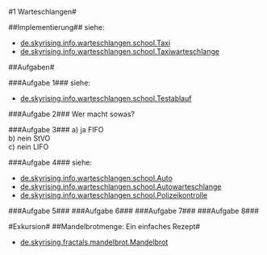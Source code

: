 #1 Warteschlangen#

##Implementierung##
siehe:
* [de.skyrising.info.warteschlangen.school.Taxi](https://github.com/skyrising/school/blob/master/Info/src/de/skyrising/info/warteschlangen/school/Taxi.java)
* [de.skyrising.info.warteschlangen.school.Taxiwarteschlange](https://github.com/skyrising/school/blob/master/Info/src/de/skyrising/info/warteschlangen/school/Taxiwarteschlange.java)

##Aufgaben#

###Aufgabe 1###
siehe:
* [de.skyrising.info.warteschlangen.school.Testablauf](https://github.com/skyrising/school/blob/master/Info/src/de/skyrising/info/warteschlangen/school/Testablauf.java)

###Aufgabe 2###
Wer macht sowas?

###Aufgabe 3###
a) ja	FIFO  
b) nein	StVO  
c) nein	LIFO  

###Aufgabe 4###
siehe:
* [de.skyrising.info.warteschlangen.school.Auto](https://github.com/skyrising/school/blob/master/Info/src/de/skyrising/info/warteschlangen/school/Auto.java)
* [de.skyrising.info.warteschlangen.school.Autowarteschlange](https://github.com/skyrising/school/blob/master/Info/src/de/skyrising/info/warteschlangen/school/Autowarteschlange.java)
* [de.skyrising.info.warteschlangen.school.Polizeikontrolle](https://github.com/skyrising/school/blob/master/Info/src/de/skyrising/info/warteschlangen/school/Polizeikontrolle.java)

###Aufgabe 5###
###Aufgabe 6###
###Aufgabe 7###
###Aufgabe 8###

#Exkursion#
##Mandelbrotmenge: Ein einfaches Rezept#
* [de.skyrising.fractals.mandelbrot.Mandelbrot](https://github.com/skyrising/school/blob/master/Info/src/de/skyrising/fractals/mandelbrot/Mandelbrot.java)
